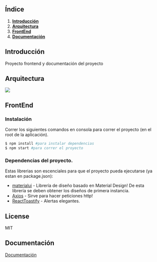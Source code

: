 ## Índice

1. **[Introducción](#introduccion)**<br>
2. **[Arquitectura](#arquitectura)**<br>
3. **[FrontEnd](#frontend)**<br>
4. **[Documentación](#documentacion)**<br>

## Introducción <a name="introduccion"></a>

Proyecto frontend y documentación del proyecto

## Arquitectura <a name="Arquitectura"></a>

<img src="https://github.com/userinternet123/onboarding_frontend/blob/main/Documentaci%C3%B3n/ArquitecturaEva.png">

## FrontEnd <a name="frontend"></a>

### Instalación

Correr los siguientes comandos en consola para correr el proyecto (en el root de la aplicación).

```sh
$ npm install #para instalar dependencias
$ npm start #para correr el proyecto
```

### Dependencias del proyecto.

Estas librerias son escenciales para que el proyecto pueda ejecutarse (ya estan en package.json):

- [materialui] - Librería de diseño basado en Material Design! De esta librería se deben obtener los diseños de primera instancia.
- [Axios] - Sirve para hacer peticiones http!
- [ReactToastify] - Alertas elegantes.

## License

MIT

[//]: # "These are reference links used in the body of this note and get stripped out when the markdown processor does its job. There is no need to format nicely because it shouldn't be seen. Thanks SO - http://stackoverflow.com/questions/4823468/store-comments-in-markdown-syntax"
[materialui]: https://material-ui.com/
[axios]: https://www.npmjs.com/package/axios
[reacttoastify]: https://www.npmjs.com/package/react-toastify

## Documentación <a name="documentacion"></a>

[Documentación](https://github.com/userinternet123/onboarding_frontend/tree/main/Documentaci%C3%B3n)
